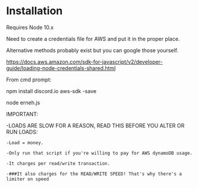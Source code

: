 # Installation

Requires Node 10.x

Need to create a credentials file for AWS and put it in the proper place. 

Alternative methods probably exist but you can google those yourself.

https://docs.aws.amazon.com/sdk-for-javascript/v2/developer-guide/loading-node-credentials-shared.html

From cmd prompt: 

npm install discord.io aws-sdk -save

node erneh.js

IMPORTANT:

-LOADS ARE SLOW FOR A REASON, READ THIS BEFORE YOU ALTER OR RUN LOADS:

	-Load = money. 
	
	-Only run that script if you're willing to pay for AWS dynamoDB usage. 
	
	-It charges per read/write transaction. 
	
	-###It also charges for the READ/WRITE SPEED! That's why there's a limiter on speed
	

